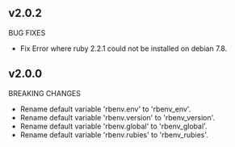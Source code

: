 ## v2.0.2

BUG FIXES

- Fix Error where ruby 2.2.1 could not be installed on debian 7.8.

## v2.0.0

BREAKING CHANGES

- Rename default variable 'rbenv.env' to 'rbenv_env'.
- Rename default variable 'rbenv.version' to 'rbenv_version'.
- Rename default variable 'rbenv.global' to 'rbenv_global'.
- Rename default variable 'rbenv.rubies' to 'rbenv_rubies'.
